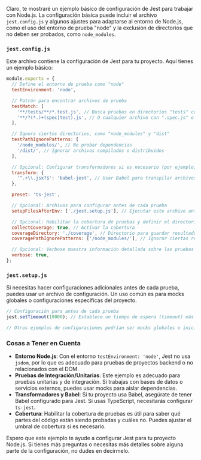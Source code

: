 Claro, te mostraré un ejemplo básico de configuración de Jest para trabajar con Node.js. La configuración básica puede incluir el archivo `jest.config.js` y algunos ajustes para adaptarse al entorno de Node.js, como el uso del entorno de prueba "node" y la exclusión de directorios que no deben ser probados, como `node_modules`.

### `jest.config.js`
Este archivo contiene la configuración de Jest para tu proyecto. Aquí tienes un ejemplo básico:

```javascript
module.exports = {
  // Define el entorno de prueba como "node"
  testEnvironment: 'node',

  // Patrón para encontrar archivos de prueba
  testMatch: [
    '**/tests/**/*.test.js', // Busca pruebas en directorios "tests" con extensión ".test.js"
    '**/?(*.)+(spec|test).js', // O cualquier archivo con ".spec.js" o ".test.js"
  ],

  // Ignora ciertos directorios, como "node_modules" y "dist"
  testPathIgnorePatterns: [
    '/node_modules/', // No probar dependencias
    '/dist/', // Ignorar archivos compilados o distribuidos
  ],

  // Opcional: Configurar transformadores si es necesario (por ejemplo, para TypeScript o Babel)
  transform: {
    '^.+\\.jsx?$': 'babel-jest', // Usar Babel para transpilar archivos JS/JSX
  },

  preset: 'ts-jest',

  // Opcional: Archivos para configurar antes de cada prueba
  setupFilesAfterEnv: ['./jest.setup.js'], // Ejecutar este archivo antes de cada prueba

  // Opcional: Habilitar la cobertura de pruebas y definir el directorio donde se guardará
  collectCoverage: true, // Activar la cobertura
  coverageDirectory: './coverage', // Directorio para guardar resultados de cobertura
  coveragePathIgnorePatterns: ['/node_modules/'], // Ignorar ciertas rutas para la cobertura

  // Opcional: Verbose muestra información detallada sobre las pruebas
  verbose: true,
};
```

### `jest.setup.js`
Si necesitas hacer configuraciones adicionales antes de cada prueba, puedes usar un archivo de configuración. Un uso común es para mocks globales o configuraciones específicas del proyecto.

```javascript
// Configuración para antes de cada prueba
jest.setTimeout(10000); // Establece un tiempo de espera (timeout) más largo, por ejemplo, 10 segundos

// Otros ejemplos de configuraciones podrían ser mocks globales o inicializaciones de bases de datos
```

### Cosas a Tener en Cuenta
- **Entorno Node.js**: Con el entorno `testEnvironment: 'node'`, Jest no usa `jsdom`, por lo que es adecuado para pruebas de proyectos backend o no relacionados con el DOM.
- **Pruebas de Integración/Unitarias**: Este ejemplo es adecuado para pruebas unitarias y de integración. Si trabajas con bases de datos o servicios externos, puedes usar mocks para aislar dependencias.
- **Transformadores y Babel**: Si tu proyecto usa Babel, asegúrate de tener Babel configurado para Jest. Si usas TypeScript, necesitarás configurar `ts-jest`.
- **Cobertura**: Habilitar la cobertura de pruebas es útil para saber qué partes del código están siendo probadas y cuáles no. Puedes ajustar el umbral de cobertura si es necesario.

Espero que este ejemplo te ayude a configurar Jest para tu proyecto Node.js. Si tienes más preguntas o necesitas más detalles sobre alguna parte de la configuración, no dudes en decírmelo.